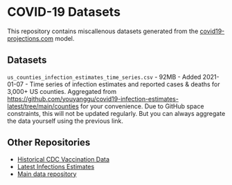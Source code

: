 # COVID-19 Datasets

This repository contains miscallenous datasets generated from the [covid19-projections.com](https://covid19-projections.com) model.

## Datasets

`us_counties_infection_estimates_time_series.csv` - 92MB - Added 2021-01-07 - Time series of infection estimates and reported cases & deaths for 3,000+ US counties. Aggregated from https://github.com/youyanggu/covid19-infection-estimates-latest/tree/main/counties for your convenience. Due to GitHub space constraints, this will not be updated regularly. But you can always aggregate the data yourself using the previous link.

## Other Repositories

- [Historical CDC Vaccination Data](https://github.com/youyanggu/covid19-cdc-vaccination-data)
- [Latest Infections Estimates](https://github.com/youyanggu/covid19-infection-estimates-latest)
- [Main data repository](https://github.com/youyanggu/covid19_projections)
